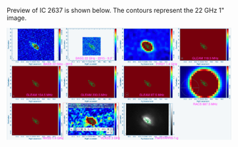 Preview of IC 2637 is shown below. The contours represent the 22 GHz 1" image. 

![IC2637.png](IC2637.png "IC2637")

